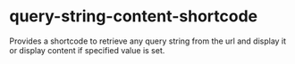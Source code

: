 # query-string-content-shortcode
 Provides a shortcode to retrieve any query string from the url and display it or display content if specified value is set.
